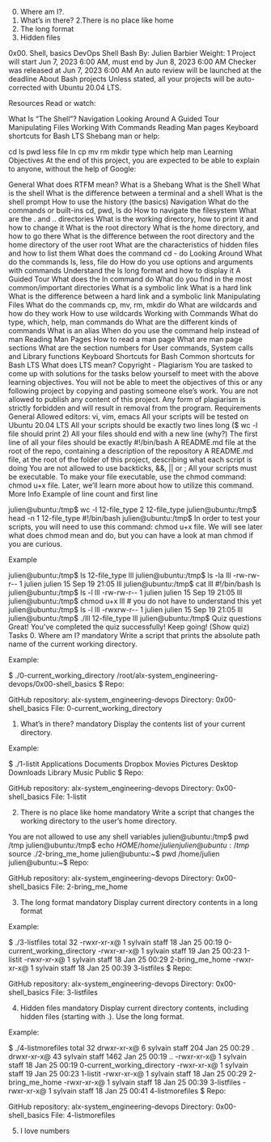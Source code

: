 0. Where am I?.
1. What’s in there?
2.There is no place like home
3. The long format
4. Hidden files

0x00. Shell, basics
DevOps
Shell
Bash
 By: Julien Barbier
 Weight: 1
 Project will start Jun 7, 2023 6:00 AM, must end by Jun 8, 2023 6:00 AM
 Checker was released at Jun 7, 2023 6:00 AM
 An auto review will be launched at the deadline
About Bash projects
Unless stated, all your projects will be auto-corrected with Ubuntu 20.04 LTS.



Resources
Read or watch:

What Is “The Shell”?
Navigation
Looking Around
A Guided Tour
Manipulating Files
Working With Commands
Reading Man pages
Keyboard shortcuts for Bash
LTS
Shebang
man or help:

cd
ls
pwd
less
file
ln
cp
mv
rm
mkdir
type
which
help
man
Learning Objectives
At the end of this project, you are expected to be able to explain to anyone, without the help of Google:

General
What does RTFM mean?
What is a Shebang
What is the Shell
What is the shell
What is the difference between a terminal and a shell
What is the shell prompt
How to use the history (the basics)
Navigation
What do the commands or built-ins cd, pwd, ls do
How to navigate the filesystem
What are the . and .. directories
What is the working directory, how to print it and how to change it
What is the root directory
What is the home directory, and how to go there
What is the difference between the root directory and the home directory of the user root
What are the characteristics of hidden files and how to list them
What does the command cd - do
Looking Around
What do the commands ls, less, file do
How do you use options and arguments with commands
Understand the ls long format and how to display it
A Guided Tour
What does the ln command do
What do you find in the most common/important directories
What is a symbolic link
What is a hard link
What is the difference between a hard link and a symbolic link
Manipulating Files
What do the commands cp, mv, rm, mkdir do
What are wildcards and how do they work
How to use wildcards
Working with Commands
What do type, which, help, man commands do
What are the different kinds of commands
What is an alias
When do you use the command help instead of man
Reading Man Pages
How to read a man page
What are man page sections
What are the section numbers for User commands, System calls and Library functions
Keyboard Shortcuts for Bash
Common shortcuts for Bash
LTS
What does LTS mean?
Copyright - Plagiarism
You are tasked to come up with solutions for the tasks below yourself to meet with the above learning objectives.
You will not be able to meet the objectives of this or any following project by copying and pasting someone else’s work.
You are not allowed to publish any content of this project.
Any form of plagiarism is strictly forbidden and will result in removal from the program.
Requirements
General
Allowed editors: vi, vim, emacs
All your scripts will be tested on Ubuntu 20.04 LTS
All your scripts should be exactly two lines long ($ wc -l file should print 2)
All your files should end with a new line (why?)
The first line of all your files should be exactly #!/bin/bash
A README.md file at the root of the repo, containing a description of the repository
A README.md file, at the root of the folder of this project, describing what each script is doing
You are not allowed to use backticks, &&, || or ;
All your scripts must be executable. To make your file executable, use the chmod command: chmod u+x file. Later, we’ll learn more about how to utilize this command.
More Info
Example of line count and first line

julien@ubuntu:/tmp$ wc -l 12-file_type 
2 12-file_type
julien@ubuntu:/tmp$ head -n 1 12-file_type 
#!/bin/bash
julien@ubuntu:/tmp$ 
In order to test your scripts, you will need to use this command: chmod u+x file. We will see later what does chmod mean and do, but you can have a look at man chmod if you are curious.

Example

julien@ubuntu:/tmp$ ls
12-file_type
lll
julien@ubuntu:/tmp$ ls -la lll
-rw-rw-r-- 1 julien julien 15 Sep 19 21:05 lll
julien@ubuntu:/tmp$ cat lll
#!/bin/bash
ls
julien@ubuntu:/tmp$ ls -l lll
-rw-rw-r-- 1 julien julien 15 Sep 19 21:05 lll
julien@ubuntu:/tmp$ chmod u+x lll # you do not have to understand this yet
julien@ubuntu:/tmp$ ls -l lll
-rwxrw-r-- 1 julien julien 15 Sep 19 21:05 lll
julien@ubuntu:/tmp$ ./lll
12-file_type
lll
julien@ubuntu:/tmp$ 
Quiz questions
Great! You've completed the quiz successfully! Keep going! (Show quiz)
Tasks
0. Where am I?
mandatory
Write a script that prints the absolute path name of the current working directory.

Example:

$ ./0-current_working_directory
/root/alx-system_engineering-devops/0x00-shell_basics
$
Repo:

GitHub repository: alx-system_engineering-devops
Directory: 0x00-shell_basics
File: 0-current_working_directory
   
1. What’s in there?
mandatory
Display the contents list of your current directory.

Example:

$ ./1-listit
Applications    Documents   Dropbox Movies Pictures
Desktop Downloads   Library Music Public
$
Repo:

GitHub repository: alx-system_engineering-devops
Directory: 0x00-shell_basics
File: 1-listit
   
2. There is no place like home
mandatory
Write a script that changes the working directory to the user’s home directory.

You are not allowed to use any shell variables
julien@ubuntu:/tmp$ pwd
/tmp
julien@ubuntu:/tmp$ echo $HOME
/home/julien
julien@ubuntu:/tmp$ source ./2-bring_me_home
julien@ubuntu:~$ pwd
/home/julien
julien@ubuntu:~$ 
Repo:

GitHub repository: alx-system_engineering-devops
Directory: 0x00-shell_basics
File: 2-bring_me_home
   
3. The long format
mandatory
Display current directory contents in a long format

Example:

$ ./3-listfiles
total 32
-rwxr-xr-x@ 1 sylvain staff 18 Jan 25 00:19 0-current_working_directory
-rwxr-xr-x@ 1 sylvain staff 19 Jan 25 00:23 1-listit
-rwxr-xr-x@ 1 sylvain staff 18 Jan 25 00:29 2-bring_me_home
-rwxr-xr-x@ 1 sylvain staff 18 Jan 25 00:39 3-listfiles
$
Repo:

GitHub repository: alx-system_engineering-devops
Directory: 0x00-shell_basics
File: 3-listfiles
   
4. Hidden files
mandatory
Display current directory contents, including hidden files (starting with .). Use the long format.

Example:

$ ./4-listmorefiles
total 32
drwxr-xr-x@ 6 sylvain staff 204 Jan 25 00:29 .
drwxr-xr-x@ 43 sylvain staff 1462 Jan 25 00:19 ..
-rwxr-xr-x@ 1 sylvain staff 18 Jan 25 00:19 0-current_working_directory
-rwxr-xr-x@ 1 sylvain staff 19 Jan 25 00:23 1-listit
-rwxr-xr-x@ 1 sylvain staff 18 Jan 25 00:29 2-bring_me_home
-rwxr-xr-x@ 1 sylvain staff 18 Jan 25 00:39 3-listfiles
-rwxr-xr-x@ 1 sylvain staff 18 Jan 25 00:41 4-listmorefiles
$
Repo:

GitHub repository: alx-system_engineering-devops
Directory: 0x00-shell_basics
File: 4-listmorefiles
   
5. I love numbers